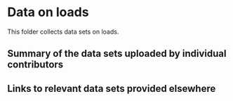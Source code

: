 # Data on loads

This folder collects data sets on loads. 

## Summary of the data sets uploaded by individual contributors

## Links to relevant data sets provided elsewhere



